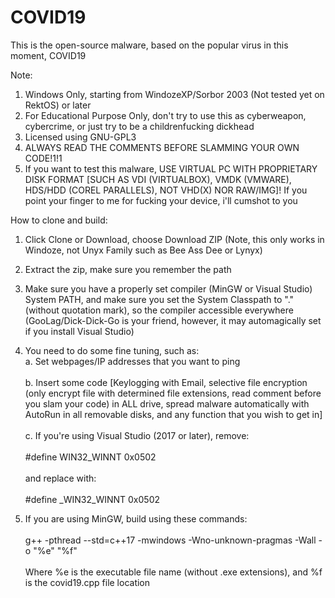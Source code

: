 # COVID19
This is the open-source malware, based on the popular virus in this moment, COVID19


Note:

1. Windows Only, starting from WindozeXP/Sorbor 2003 (Not tested yet on RektOS) or later
2. For Educational Purpose Only, don't try to use this as cyberweapon, cybercrime, or just try to be a childrenfucking dickhead
3. Licensed using GNU-GPL3
4. ALWAYS READ THE COMMENTS BEFORE SLAMMING YOUR OWN CODE!1!1
5. If you want to test this malware, USE VIRTUAL PC WITH PROPRIETARY DISK FORMAT [SUCH AS VDI (VIRTUALBOX), VMDK (VMWARE), HDS/HDD (COREL PARALLELS), NOT VHD(X) NOR RAW/IMG]! If you point your finger to me for fucking your device, i'll cumshot to you

How to clone and build:

1. Click Clone or Download, choose Download ZIP (Note, this only works in Windoze, not Unyx Family such as Bee Ass Dee or Lynyx)
2. Extract the zip, make sure you remember the path
3. Make sure you have a properly set compiler (MinGW or Visual Studio) System PATH, and make sure you set the System Classpath to "." (without quotation mark), so the compiler accessible everywhere (GooLag/Dick-Dick-Go is your friend, however, it may automagically set if you install Visual Studio)
4. You need to do some fine tuning, such as:
<br>a. Set webpages/IP addresses that you want to ping</br>
<br>b. Insert some code [Keylogging with Email, selective file encryption (only encrypt file with determined file extensions, read comment before you slam your code) in ALL drive, spread malware automatically with AutoRun in all removable disks, and any function that you wish to get in]</br>
<br>c. If you're using Visual Studio (2017 or later), remove:</br>
<br>#define WIN32_WINNT 0x0502</br>
<br>and replace with:</br>
<br>#define _WIN32_WINNT 0x0502</br>

5. If you are using MinGW, build using these commands:</br>
<br>g++ -pthread --std=c++17 -mwindows -Wno-unknown-pragmas -Wall -o "%e" "%f"</br>
<br>Where %e is the executable file name (without .exe extensions), and %f is the covid19.cpp file location</br>
